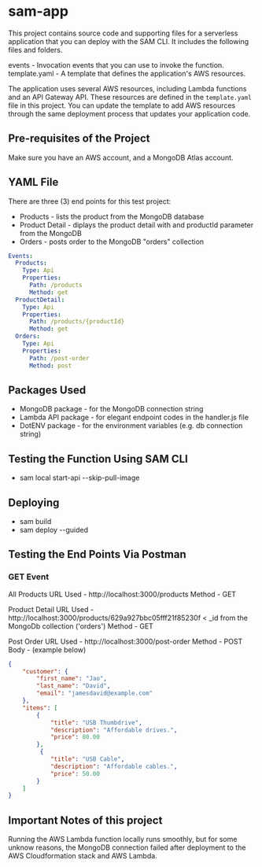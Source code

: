 # sam-app

This project contains source code and supporting files for a serverless application that you can deploy with the SAM CLI. It includes the following files and folders.

events - Invocation events that you can use to invoke the function.
template.yaml - A template that defines the application's AWS resources.

The application uses several AWS resources, including Lambda functions and an API Gateway API. These resources are defined in the `template.yaml` file in this project. You can update the template to add AWS resources through the same deployment process that updates your application code.

## Pre-requisites of the Project

Make sure you have an AWS account, and a MongoDB Atlas account.

## YAML File

There are three (3) end points for this test project:

- Products - lists the product from the MongoDB database
- Product Detail - diplays the product detail with and productId parameter from the MongoDB
- Orders - posts order to the MongoDB "orders" collection

```yaml
Events:
  Products:
    Type: Api
    Properties:
      Path: /products
      Method: get
  ProductDetail:
    Type: Api
    Properties:
      Path: /products/{productId}
      Method: get
  Orders:
    Type: Api
    Properties:
      Path: /post-order
      Method: post
```

## Packages Used
- MongoDB package - for the MongoDB connection string
- Lambda API package - for elegant endpoint codes in the handler.js file 
- DotENV package - for the environment variables (e.g. db connection string)

## Testing the Function Using SAM CLI

- sam local start-api --skip-pull-image

## Deploying

- sam build
- sam deploy --guided

## Testing the End Points Via Postman

### GET Event

All Products 
URL Used - http://localhost:3000/products
Method - GET

Product Detail
URL Used - http://localhost:3000/products/629a927bbc05fff21f85230f < _id from the MongoDb collection ('orders')
Method - GET

Post Order
URL Used - http://localhost:3000/post-order
Method - POST
Body - (example below)

```json
{
    "customer": {
        "first_name": "Jao",
        "last_name": "David",
        "email": "jamesdavid@example.com"
    },
    "items": [
        {
            "title": "USB Thumbdrive",
            "description": "Affordable drives.",
            "price": 80.00
        },
         {
            "title": "USB Cable",
            "description": "Affordable cables.",
            "price": 50.00
        }      
    ]
}
```

## Important Notes of this project

Running the AWS Lambda function locally runs smoothly, but for some unknow reasons, the MongoDB connection failed after deployment to the AWS Cloudformation stack and AWS Lambda. 
